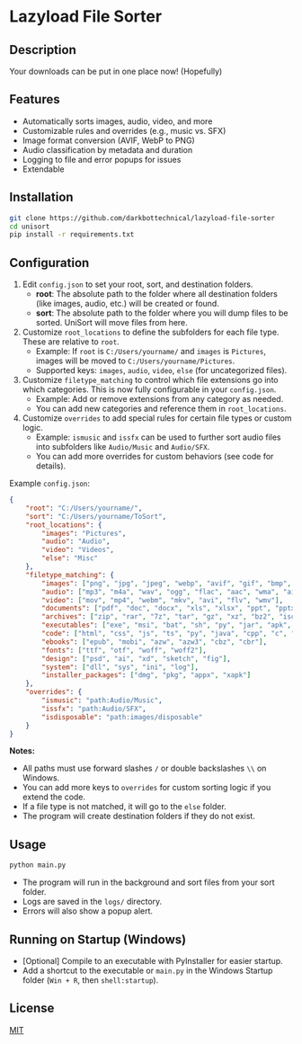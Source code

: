 # Lazyload File Sorter

## Description
Your downloads can be put in one place now! (Hopefully)

## Features
- Automatically sorts images, audio, video, and more
- Customizable rules and overrides (e.g., music vs. SFX)
- Image format conversion (AVIF, WebP to PNG)
- Audio classification by metadata and duration
- Logging to file and error popups for issues
- Extendable

## Installation

```bash
git clone https://github.com/darkbottechnical/lazyload-file-sorter
cd unisort
pip install -r requirements.txt
```

## Configuration

1. Edit `config.json` to set your root, sort, and destination folders.
   - **root**: The absolute path to the folder where all destination folders (like images, audio, etc.) will be created or found.
   - **sort**: The absolute path to the folder where you will dump files to be sorted. UniSort will move files from here.
2. Customize `root_locations` to define the subfolders for each file type. These are relative to `root`.
   - Example: If `root` is `C:/Users/yourname/` and `images` is `Pictures`, images will be moved to `C:/Users/yourname/Pictures`.
   - Supported keys: `images`, `audio`, `video`, `else` (for uncategorized files).
3. Customize `filetype_matching` to control which file extensions go into which categories. This is now fully configurable in your `config.json`.
   - Example: Add or remove extensions from any category as needed.
   - You can add new categories and reference them in `root_locations`.
4. Customize `overrides` to add special rules for certain file types or custom logic.
   - Example: `ismusic` and `issfx` can be used to further sort audio files into subfolders like `Audio/Music` and `Audio/SFX`.
   - You can add more overrides for custom behaviors (see code for details).

Example `config.json`:
```json
{
    "root": "C:/Users/yourname/",
    "sort": "C:/Users/yourname/ToSort",
    "root_locations": {
        "images": "Pictures",
        "audio": "Audio",
        "video": "Videos",
        "else": "Misc"
    },
    "filetype_matching": {
        "images": ["png", "jpg", "jpeg", "webp", "avif", "gif", "bmp", "tiff", "svg", "heic"],
        "audio": ["mp3", "m4a", "wav", "ogg", "flac", "aac", "wma", "aiff"],
        "video": ["mov", "mp4", "webm", "mkv", "avi", "flv", "wmv"],
        "documents": ["pdf", "doc", "docx", "xls", "xlsx", "ppt", "pptx", "txt", "odt", "csv", "rtf"],
        "archives": ["zip", "rar", "7z", "tar", "gz", "xz", "bz2", "iso"],
        "executables": ["exe", "msi", "bat", "sh", "py", "jar", "apk", "app", "deb", "rpm"],
        "code": ["html", "css", "js", "ts", "py", "java", "cpp", "c", "cs", "php", "go", "rs", "swift", "kt", "lua"],
        "ebooks": ["epub", "mobi", "azw", "azw3", "cbz", "cbr"],
        "fonts": ["ttf", "otf", "woff", "woff2"],
        "design": ["psd", "ai", "xd", "sketch", "fig"],
        "system": ["dll", "sys", "ini", "log"],
        "installer_packages": ["dmg", "pkg", "appx", "xapk"]
    },
    "overrides": {
        "ismusic": "path:Audio/Music",
        "issfx": "path:Audio/SFX",
        "isdisposable": "path:images/disposable"
    }
}
```

**Notes:**
- All paths must use forward slashes `/` or double backslashes `\\` on Windows.
- You can add more keys to `overrides` for custom sorting logic if you extend the code.
- If a file type is not matched, it will go to the `else` folder.
- The program will create destination folders if they do not exist.

## Usage

```bash
python main.py
```

- The program will run in the background and sort files from your sort folder.
- Logs are saved in the `logs/` directory.
- Errors will also show a popup alert.

## Running on Startup (Windows)
- [Optional] Compile to an executable with PyInstaller for easier startup.
- Add a shortcut to the executable or `main.py` in the Windows Startup folder (`Win + R`, then `shell:startup`).

## License
[MIT](LICENSE)